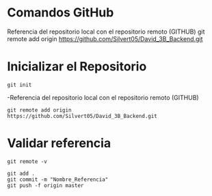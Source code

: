 # Comandos GitHub
Referencia del repositorio local con el repositorio remoto (GITHUB)
git remote add origin  https://github.com/Silvert05/David_3B_Backend.git

# Inicializar el Repositorio
```
git init
```
-Referencia del repositorio local con el repositorio remoto (GITHUB)
````
git remote add origin
https://github.com/Silvert05/David_3B_Backend.git
````
# Validar referencia
````
git remote -v
````
````
git add .
git commit -m "Nombre_Referencia"
git push -f origin master
````